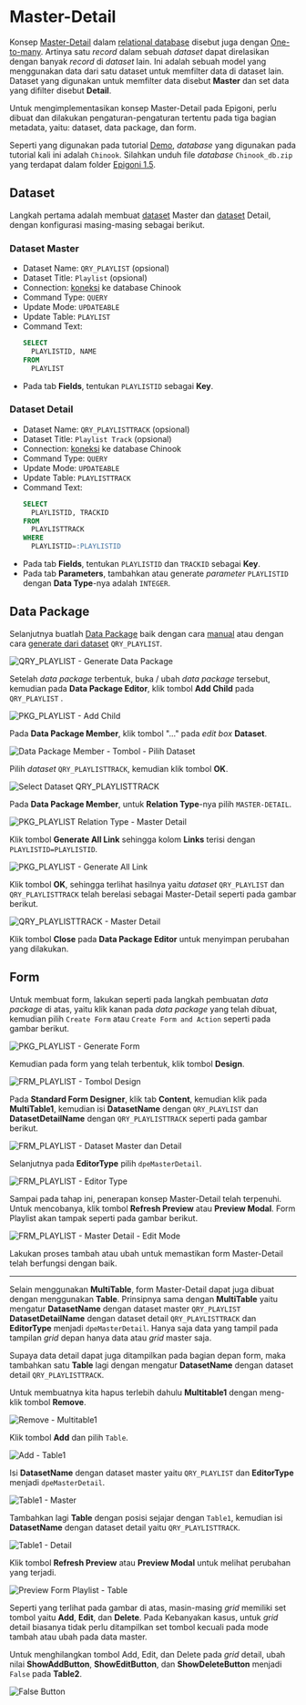 # Master-Detail

Konsep <a href="https://en.wikipedia.org/wiki/Master–detail_interface" target="_blank">Master-Detail</a> dalam <a href="https://en.wikipedia.org/wiki/Relational_database" target="_blank">relational database</a> disebut juga dengan <a href="https://en.wikipedia.org/wiki/Relational_database" target="_blank">One-to-many</a>. Artinya satu _record_ dalam sebuah _dataset_ dapat direlasikan dengan banyak _record_ di _dataset_ lain. Ini adalah sebuah model yang menggunakan data dari satu dataset untuk memfilter data di dataset lain. Dataset yang digunakan untuk memfilter data disebut **Master** dan set data yang difilter disebut **Detail**.

Untuk mengimplementasikan konsep Master-Detail pada Epigoni, perlu dibuat dan dilakukan pengaturan-pengaturan tertentu pada tiga bagian metadata, yaitu: dataset, data package, dan form.

Seperti yang digunakan pada tutorial [Demo](../demo-app/README.md), _database_ yang digunakan pada tutorial kali ini adalah `Chinook`. Silahkan unduh file _database_ `Chinook_db.zip` yang terdapat dalam folder <a href="https://drive.google.com/open?id=0B601Tr2tSGr2T2Vyd3JhOTV4VEE" target="_blank">Epigoni 1.5</a>.

## Dataset

Langkah pertama adalah membuat [dataset](../datasets/README.md) Master dan [dataset](../datasets/README.md) Detail, dengan konfigurasi masing-masing sebagai berikut.

### Dataset Master

- Dataset Name: `QRY_PLAYLIST` (opsional)
- Dataset Title: `Playlist` (opsional)
- Connection: [koneksi](../connections/README.md) ke database Chinook
- Command Type: `QUERY`
- Update Mode: `UPDATEABLE`
- Update Table: `PLAYLIST`
- Command Text:
  ```sql
  SELECT
    PLAYLISTID, NAME
  FROM
    PLAYLIST
  ```
- Pada tab **Fields**, tentukan `PLAYLISTID` sebagai **Key**.

### Dataset Detail

- Dataset Name: `QRY_PLAYLISTTRACK` (opsional)
- Dataset Title: `Playlist Track` (opsional)
- Connection: [koneksi](../connections/README.md) ke database Chinook
- Command Type: `QUERY`
- Update Mode: `UPDATEABLE`
- Update Table: `PLAYLISTTRACK`
- Command Text:
  ```sql
  SELECT
    PLAYLISTID, TRACKID
  FROM
    PLAYLISTTRACK
  WHERE
    PLAYLISTID=:PLAYLISTID
  ```
- Pada tab **Fields**, tentukan `PLAYLISTID` dan `TRACKID` sebagai **Key**.
- Pada tab **Parameters**, tambahkan atau generate _parameter_ `PLAYLISTID` dengan **Data Type**-nya adalah `INTEGER`.

## Data Package

Selanjutnya buatlah [Data Package](../datapackages/README.md) baik dengan cara [manual](../datapackages/datapackage-baru.md) atau dengan cara [generate dari dataset](../datasets/create-datapackage-form-action.md) `QRY_PLAYLIST`.

![QRY_PLAYLIST - Generate Data Package](/images/qry-playlist-generate-data-package.png)

Setelah _data package_ terbentuk, buka / ubah _data package_ tersebut, kemudian pada **Data Package Editor**, klik tombol **Add Child** pada `QRY_PLAYLIST` .

![PKG_PLAYLIST - Add Child](/images/pkg_playlist-add-child.png)

Pada **Data Package Member**, klik tombol "..." pada _edit box_ **Dataset**.

![Data Package Member - Tombol - Pilih Dataset](/images/data-package-member-pilih-dataset.png)

Pilih _dataset_ `QRY_PLAYLISTTRACK`, kemudian klik tombol **OK**.

![Select Dataset QRY_PLAYLISTTRACK](/images/select-dataset-qry_playlisttrack.png)

Pada **Data Package Member**, untuk **Relation Type**-nya pilih `MASTER-DETAIL`.

![PKG_PLAYLIST Relation Type - Master Detail](/images/pkg-playlist-relation-type-master-detail.png)

Klik tombol **Generate All Link** sehingga kolom **Links** terisi dengan `PLAYLISTID=PLAYLISTID`.

![PKG_PLAYLIST - Generate All Link](/images/pkg-playlist-generate-all-link.png)

Klik tombol **OK**, sehingga terlihat hasilnya yaitu _dataset_ `QRY_PLAYLIST` dan `QRY_PLAYLISTTRACK` telah berelasi sebagai Master-Detail seperti pada gambar berikut.

![QRY_PLAYLISTTRACK - Master Detail](/images/qry-playlisttrack-master-detail.png)

Klik tombol **Close** pada **Data Package Editor** untuk menyimpan perubahan yang dilakukan.

## Form

Untuk membuat form, lakukan seperti pada langkah pembuatan _data package_ di atas, yaitu klik kanan pada _data package_ yang telah dibuat, kemudian pilih `Create Form` atau `Create Form and Action` seperti pada gambar berikut.

![PKG_PLAYLIST - Generate Form](/images/pkg-playlist-generate-form.png)

Kemudian pada form yang telah terbentuk, klik tombol **Design**.

![FRM_PLAYLIST - Tombol Design](/images/frm-playlist-tombol-design.png)

Pada **Standard Form Designer**, klik tab **Content**, kemudian klik pada **MultiTable1**, kemudian isi **DatasetName** dengan `QRY_PLAYLIST` dan **DatasetDetailName** dengan `QRY_PLAYLISTTRACK` seperti pada gambar berikut.

![FRM_PLAYLIST - Dataset Master dan Detail](/images/form-pengaturan-dataset-master-detail.png)

Selanjutnya pada **EditorType** pilih `dpeMasterDetail`.

![FRM_PLAYLIST - Editor Type](/images/editor-type-dpemasterdetail.png)

Sampai pada tahap ini, penerapan konsep Master-Detail telah terpenuhi. Untuk mencobanya, klik tombol **Refresh Preview** atau **Preview Modal**. Form Playlist akan tampak seperti pada gambar berikut.

![FRM_PLAYLIST - Master Detail - Edit Mode](/images/form-playlist-master-detail-edit.png)

Lakukan proses tambah atau ubah untuk memastikan form Master-Detail telah berfungsi dengan baik.

---

Selain menggunakan **MultiTable**, form Master-Detail dapat juga dibuat dengan menggunakan **Table**. Prinsipnya sama dengan **MultiTable** yaitu mengatur **DatasetName** dengan dataset master `QRY_PLAYLIST` **DatasetDetailName** dengan dataset detail `QRY_PLAYLISTTRACK` dan **EditorType** menjadi `dpeMasterDetail`. Hanya saja data yang tampil pada tampilan _grid_ depan hanya data atau _grid_ master saja.

Supaya data detail dapat juga ditampilkan pada bagian depan form, maka tambahkan satu **Table** lagi dengan mengatur **DatasetName** dengan dataset detail `QRY_PLAYLISTTRACK`.

Untuk membuatnya kita hapus terlebih dahulu **Multitable1** dengan meng-klik tombol **Remove**.

![Remove - Multitable1](/images/remove-multitable1.png)

Klik tombol **Add** dan pilih `Table`.

![Add - Table1](/images/add-pilih-table.png)

Isi **DatasetName** dengan dataset master yaitu `QRY_PLAYLIST` dan **EditorType** menjadi `dpeMasterDetail`.

![Table1 - Master](/images/form-add-table1-master.png)

Tambahkan lagi **Table** dengan posisi sejajar dengan `Table1`, kemudian isi **DatasetName** dengan dataset detail yaitu `QRY_PLAYLISTTRACK`.

![Table1 - Detail](/images/form-add-table1-detail.png)

Klik tombol **Refresh Preview** atau **Preview Modal** untuk melihat perubahan yang terjadi.

![Preview Form Playlist - Table](/images/preview-form-playlist-table.png)

Seperti yang terlihat pada gambar di atas, masin-masing _grid_ memiliki set tombol yaitu **Add**, **Edit**, dan **Delete**. Pada Kebanyakan kasus, untuk _grid_ detail biasanya tidak perlu ditampilkan set tombol kecuali pada mode tambah atau ubah pada data master.

Untuk menghilangkan tombol Add, Edit, dan Delete pada _grid_ detail, ubah nilai **ShowAddButton**, **ShowEditButton**, dan **ShowDeleteButton** menjadi `False` pada **Table2**.

![False Button](/images/tabel-detail-false-button.png)
